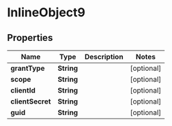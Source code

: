

# InlineObject9

## Properties

Name | Type | Description | Notes
------------ | ------------- | ------------- | -------------
**grantType** | **String** |  |  [optional]
**scope** | **String** |  |  [optional]
**clientId** | **String** |  |  [optional]
**clientSecret** | **String** |  |  [optional]
**guid** | **String** |  |  [optional]



